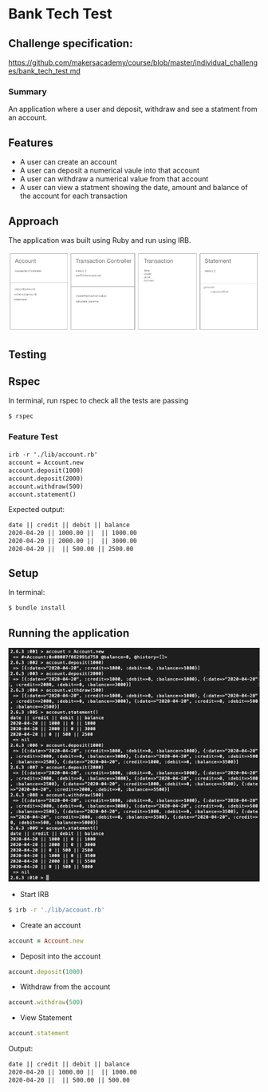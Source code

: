 # Bank Tech Test
## Challenge specification: 
https://github.com/makersacademy/course/blob/master/individual_challenges/bank_tech_test.md

### Summary
An application where a user and deposit, withdraw and see a statment from an account.

## Features

- A user can create an account
- A user can deposit a numerical vaule into that account
- A user can withdraw a numerical value from that account
- A user can view a statment showing the date, amount and balance of the account for each transaction

## Approach
The application was built using Ruby and run using IRB.

![class diagram](images/classes.png)

## Testing

## Rspec

In terminal, run rspec to check all the tests are passing

```bash
$ rspec
```

### Feature Test

```
irb -r './lib/account.rb'
account = Account.new
account.deposit(1000)
account.deposit(2000)
account.withdraw(500)
account.statement()
```
Expected output:

```
date || credit || debit || balance
2020-04-20 || 1000.00 ||  || 1000.00
2020-04-20 || 2000.00 ||  || 3000.00
2020-04-20 ||  || 500.00 || 2500.00
```

## Setup

In terminal:

```bash
$ bundle install
```

## Running the application

![app running in irb](images/irb.png)

- Start IRB
```bash
$ irb -r './lib/account.rb'
```

- Create an account
```ruby
account = Account.new
```
- Deposit into the account
```ruby
account.deposit(1000)
```

- Withdraw from the account

```ruby
account.withdraw(500)
```

- View Statement

```ruby
account.statement
```

Output:
```
date || credit || debit || balance
2020-04-20 || 1000.00 ||  || 1000.00
2020-04-20 ||  || 500.00 || 500.00
```

